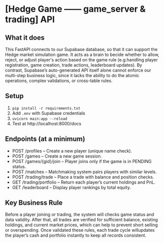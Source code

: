 # [Hedge Game —— game_server & trading] API

## What it does
This FastAPI connects to our Supabase database, so that it can support the Hedge market simulation game. It acts as a brain to becide whether to allow, reject, or adjust player's action based on the game rule (e.g.handling player registration, game creation, trade actions, leaderboard updates). By contrast, Supabase’s auto-generated API itself alone cannot enforce our multi-step business logic, since it lacks the ability to do the atomic operations, complex validations, or cross-table rules.

## Setup
1. `pip install -r requirements.txt`
2. Add `.env` with Supabase credentials
3. `uvicorn main:app --reload`
4. Test at http://localhost:8000/docs

## Endpoints (at a minimum)
- POST /profiles – Create a new player (unique name check).
- POST /games – Create a new game session.
- POST /games/{gid}/join – Player joins only if the game is in PENDING status.
- POST /matches – Matchmaking system pairs players with similar levels.
- POST /trading/trade – Place a trade with balance and position checks.
- GET /trading/portfolio – Return each player’s current holdings and PnL.
- GET /leaderboard – Display player rankings by total equity.

## Key Business Rule
Before a player joining or trading, the system will checks game status and data validity. After that, all trades are verified for sufficient balance, existing holdings, and current market prices, which can help to prevent short selling or overspending. Once validated these rules, each trade cycle willupdates the player’s cash and portfolio instantly to keep all records consistent.

